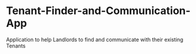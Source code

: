 # Tenant-Finder-and-Communication-App
Application to help Landlords to find and  communicate with their existing Tenants
